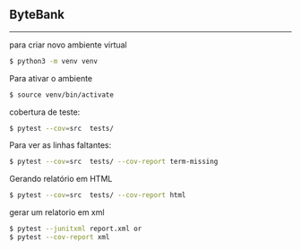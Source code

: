 ## ByteBank

---

para criar novo ambiente virtual

```bash
$ python3 -m venv venv
```

Para ativar o ambiente

```bash
$ source venv/bin/activate
```

cobertura de teste:

```bash
$ pytest --cov=src  tests/
```

Para ver as linhas faltantes:

```bash
$ pytest --cov=src  tests/ --cov-report term-missing
```

Gerando relatório em HTML
```bash
$ pytest --cov=src  tests/ --cov-report html
```

gerar um relatorio em xml
```bash 
$ pytest --junitxml report.xml or 
$ pytest --cov-report xml
```